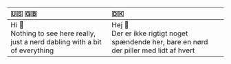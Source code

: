 | 🇺🇸 🇬🇧 | 🇩🇰 | 
| :--- | :--- |
| Hi 👋<br /> Nothing to see here really, just a nerd dabling with a bit of everything | Hej 👋<br />Der er ikke rigtigt noget spændende her, bare en nørd der piller med lidt af hvert |

<!--
**MichaelHappelOlsen/MichaelHappelOlsen** is a ✨ _special_ ✨ repository because its `README.md` (this file) appears on your GitHub profile.

Here are some ideas to get you started:

- 🔭 I’m currently working on ...
- 🌱 I’m currently learning ...
- 👯 I’m looking to collaborate on ...
- 🤔 I’m looking for help with ...
- 💬 Ask me about ...
- 📫 How to reach me: ...
- 😄 Pronouns: ...
- ⚡ Fun fact: ...
-->
